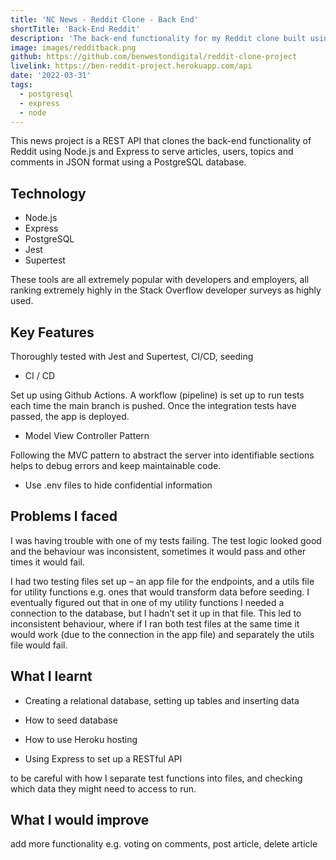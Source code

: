 ```yaml
---
title: 'NC News - Reddit Clone - Back End'
shortTitle: 'Back-End Reddit'
description: 'The back-end functionality for my Reddit clone built using Express / PostgreSQL.'
image: images/redditback.png
github: https://github.com/benwestondigital/reddit-clone-project
livelink: https://ben-reddit-project.herokuapp.com/api
date: '2022-03-31'
tags:
  - postgresql
  - express
  - node
---
```


This news project is a REST API that clones the back-end functionality of Reddit using Node.js and Express to serve articles, users, topics and comments in JSON format using a PostgreSQL database.

## Technology

- Node.js
- Express
- PostgreSQL
- Jest
- Supertest

These tools are all extremely popular with developers and employers, all ranking extremely highly in the Stack Overflow developer surveys as highly used.

## Key Features

Thoroughly tested with Jest and Supertest, CI/CD, seeding

- CI / CD

Set up using Github Actions. A workflow (pipeline) is set up to run tests each time the main branch is pushed. Once the integration tests have passed, the app is deployed.

- Model View Controller Pattern

Following the MVC pattern to abstract the server into identifiable sections helps to debug errors and keep maintainable code.

- Use .env files to hide confidential information

## Problems I faced

I was having trouble with one of my tests failing. The test logic looked good and the behaviour was inconsistent, sometimes it would pass and other times it would fail.

I had two testing files set up – an app file for the endpoints, and a utils file for utility functions e.g. ones that would transform data before seeding. I eventually figured out that in one of my utility functions I needed a connection to the database, but I hadn’t set it up in that file. This led to inconsistent behaviour, where if I ran both test files at the same time it would work (due to the connection in the app file) and separately the utils file would fail.

## What I learnt

- Creating a relational database, setting up tables and inserting data

- How to seed database

- How to use Heroku hosting

- Using Express to set up a RESTful API

to be careful with how I separate test functions into files, and checking which data they might need to access to run.

## What I would improve

add more functionality e.g. voting on comments, post article, delete article
